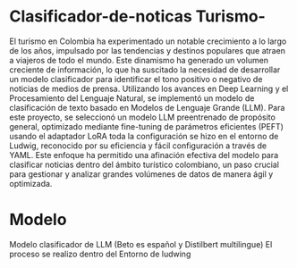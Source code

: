 # Clasificador-de-noticas Turismo-
El turismo en Colombia ha experimentado un notable crecimiento a lo largo de los años, impulsado por las tendencias y destinos populares que atraen a viajeros de todo el mundo. Este dinamismo ha generado un volumen creciente de información, lo que ha suscitado la necesidad de desarrollar un modelo clasificador para identificar el tono positivo o negativo de noticias de medios de prensa. Utilizando los avances en Deep Learning y el Procesamiento del Lenguaje Natural, se implementó un modelo de clasificación de texto basado en Modelos de Lenguaje Grande (LLM). Para este proyecto, se seleccionó un modelo LLM preentrenado de propósito general, optimizado mediante fine-tuning de parámetros eficientes (PEFT) usando el adaptador LoRA toda la configuración se hizo en el entorno de Ludwig, reconocido por su eficiencia y fácil configuración a través de YAML. Este enfoque ha permitido una afinación efectiva del modelo para clasificar noticias dentro del ámbito turístico colombiano, un paso crucial para gestionar y analizar grandes volúmenes de datos de manera ágil y optimizada.
# Modelo 
Modelo clasificador de LLM
(Beto es español y Distilbert multilingue) 
El proceso se realizo dentro del Entorno de ludwing 



